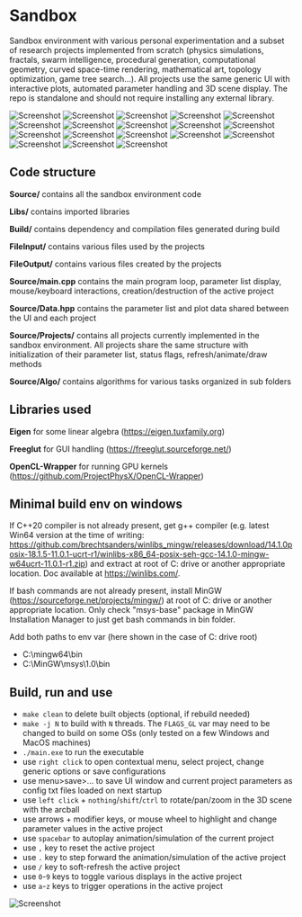 # Sandbox

Sandbox environment with various personal experimentation and a subset of research projects implemented from scratch (physics simulations, fractals, swarm intelligence, procedural generation, computational geometry, curved space-time rendering, mathematical art, topology optimization, game tree search...). All projects use the same generic UI with interactive plots, automated parameter handling and 3D scene display. The repo is standalone and should not require installing any external library.

![Screenshot](Docs/Anim_TopOptMultiLC.gif)
![Screenshot](Docs/Anim_NBody.gif)
![Screenshot](Docs/Anim_StringArtOptim.gif)
![Screenshot](Docs/Anim_WaveEquationDoubleSlit.gif)
![Screenshot](Docs/Anim_SandiaCrash.gif)
![Screenshot](Docs/Anim_HexBoardGameAI.gif)
![Screenshot](Docs/Anim_ParticMultimat.gif)
![Screenshot](Docs/Anim_FieldOrientedLattice.gif)
![Screenshot](Docs/Anim_ParticleLifeOrga.gif)
![Screenshot](Docs/Anim_TerrainErosion.gif)
![Screenshot](Docs/Anim_ParticleCollisionConvectionSystem.gif)
![Screenshot](Docs/Anim_AlbertSpaceTimeCurvature.gif)
![Screenshot](Docs/Anim_FraclElevMapZoom.gif)
![Screenshot](Docs/Anim_MarkovVoxProcGen.gif)
![Screenshot](Docs/Anim_CFD.gif)
![Screenshot](Docs/Anim_FractCurvDev.gif)
![Screenshot](Docs/Anim_MassSpringSystem.gif)
![Screenshot](Docs/Anim_TopOptBracket.gif)

## Code structure

**Source/** contains all the sandbox environment code

**Libs/** contains imported libraries

**Build/** contains dependency and compilation files generated during build

**FileInput/** contains various files used by the projects

**FileOutput/** contains various files created by the projects

**Source/main.cpp** contains the main program loop, parameter list display, mouse/keyboard interactions, creation/destruction of the active project

**Source/Data.hpp** contains the parameter list and plot data shared between the UI and each project

**Source/Projects/** contains all projects currently implemented in the sandbox environment. All projects share the same structure with initialization of their parameter list, status flags, refresh/animate/draw methods

**Source/Algo/** contains algorithms for various tasks organized in sub folders

## Libraries used

**Eigen** for some linear algebra (<https://eigen.tuxfamily.org>)

**Freeglut** for GUI handling (<https://freeglut.sourceforge.net/>)

**OpenCL-Wrapper** for running GPU kernels (<https://github.com/ProjectPhysX/OpenCL-Wrapper>)

## Minimal build env on windows

If C++20 compiler is not already present, get g++ compiler (e.g. latest Win64 version at the time of writing: <https://github.com/brechtsanders/winlibs_mingw/releases/download/14.1.0posix-18.1.5-11.0.1-ucrt-r1/winlibs-x86_64-posix-seh-gcc-14.1.0-mingw-w64ucrt-11.0.1-r1.zip>) and extract at root of C: drive or another appropriate location. Doc available at <https://winlibs.com/>.

If bash commands are not already present, install MinGW (<https://sourceforge.net/projects/mingw/>) at root of C: drive or another appropriate location. Only check "msys-base" package in MinGW Installation Manager to just get bash commands in bin folder.

Add both paths to env var (here shown in the case of C: drive root)

- C:\mingw64\bin
- C:\MinGW\msys\1.0\bin

## Build, run and use

- `make clean` to delete built objects (optional, if rebuild needed)
- `make -j N` to build with `N` threads. The `FLAGS_GL` var may need to be changed to build on some OSs (only tested on a few Windows and MacOS machines)
- `./main.exe` to run the executable
- use `right click` to open contextual menu, select project, change generic options or save configurations
- use menu>save>... to save UI window and current project parameters as config txt files loaded on next startup
- use `left click` + `nothing`/`shift`/`ctrl` to rotate/pan/zoom in the 3D scene with the arcball
- use arrows + modifier keys, or mouse wheel to highlight and change parameter values in the active project
- use `spacebar` to autoplay animation/simulation of the current project
- use `,` key to reset the active project
- use `.` key to step forward the animation/simulation of the active project
- use `/` key to soft-refresh the active project
- use `0`-`9` keys to toggle various displays in the active project
- use `a`-`z` keys to trigger operations in the active project

![Screenshot](Docs/Anim_SandboxUse.gif)
